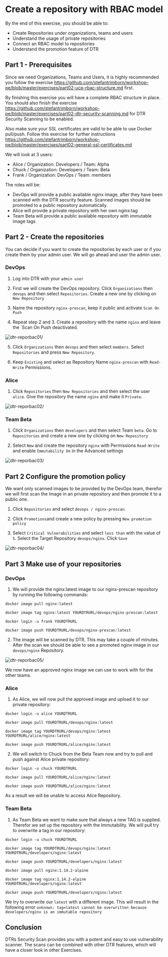 # Create a repository with RBAC model

By the end of this exercise, you should be able to:

 - Create Repositories under organizations, teams and users
 - Understand the usage of private repositories
 - Connect an RBAC model to repositories
 - Understand the promotion feature of DTR
 

## Part 1 - Prerequisites

Since we need Organizations, Teams and Users, it is highly recommended you follow the exercise https://github.com/stefantrimborn/workshop-pe/blob/master/exercises/part02-ucp-rbac-structure.md first. 

By finishing this exercise you will have a complete RBAC structure in place. You should also finish the exercise https://github.com/stefantrimborn/workshop-pe/blob/master/exercises/part02-dtr-security-scanning.md for DTR Security Scanning to be enabled. 

Also make sure your SSL certificates are valid to be able to use Docker pull/push. Follow this exercise for further instructions https://github.com/stefantrimborn/workshop-pe/blob/master/exercises/part02-general-ssl-certificates.md

We will look at 3 users:
- Alice / Organization: Developers / Team: Alpha
- Chuck / Organization: Developers / Team: Beta
- Frank / Organization: DevOps / Team: members

The roles will be:
- DevOps will provide a public available nginx image, after they have been scanned with the DTR security feature. Scanned images should be promoted to a public repository automatically.
- Alice will provide a private repository with her own nginx:tag
- Team Beta will provide a public available repository with immutable image tags

## Part 2 - Create the repositories

You can decide if you want to create the repositories by each user or if you create them by your admin user. We will go ahead and user the admin user.

### DevOps

1. Log into DTR with your `admin user`

2. First we will create the DevOps repository. Click `Organizations` then `devops` and then select `Repositories`. Create a new one by clicking on `New Repository`

3. Name the repository `nginx-prescan`, keep it public and activate `Scan On Push`

4. Repeat step 2 and 3. Create a repository with the name `nginx` and leave the `Scan On Push deactivated.

![dtr-reporbac01](../images/dtr-reporbac01.png)/

5. Click `Organizations` then `devops` and then select `members`. Select `Repositories` and press `New Repository`.

6. Keep `Existing` and select as Repository Name `nginx-prescan` with `Read-Write` Permissions.

### Alice

1. Click `Repositories` then `New Repositories` and then select the user `alice`. Give the repository the name `nginx` and make it `Private`.

![dtr-reporbac02](../images/dtr-reporbac02.png)/
### Team Beta

1. Click `Organizations` then `developers` and then select Team `beta`. Go to `Repositories` and create a new one by clicking on `New Repository`

2. Select `New` and create the repository `nginx` with Permissions `Read-Write` and enable `Immutability On` in the Advanced settings

![dtr-reporbac03](../images/dtr-reporbac03.png)/


## Part 2 Configure the promotion policy

We want only scanned images to be provided by the DevOps team, therefor we will first scan the Image in an private repository and then promote it to a public one.

1. Click `Repositories` and select `devops / nginx-prescan`.

2. Click `Promotions`and create a new policy by pressing `New promotion policy`

3. Select `Critical Vulnerabilities` and select `less than` with the value of `5`. Select the Target Repository `devops/nginx`. Click `Save`

![dtr-reporbac04](../images/dtr-reporbac04.png)/


## Part 3 Make use of your repositories

### DevOps
1. We will provide the nginx:latest image to our nginx-prescan repository by running the following commands:

```
docker image pull nginx:latest

docker image tag nginx:latest YOURDTRURL/devops/nginx-prescan:latest

docker login -u frank YOURDTRURL 

docker image push YOURDTRURL/devops/nginx-prescan:latest
```

2. The image will be scanned by DTR. This may take a couple of minutes. After the scan we should be able to see a promoted nginx image in our `devops/nginx` Repository.

![dtr-reporbac05](../images/dtr-reporbac05.png)/

We now have an approved nginx image we can use to work with for the other teams.

### Alice

1. As Alice, we will now pull the approved image and upload it to our private repository:

```
docker login -u alice YOURDTRURL

docker image pull YOURDTRURL/devops/nginx:latest

docker image tag YOURDTRURL/devops/nginx:latest YOURDTRURL/alice/nginx:latest

docker image push YOURDTRURL/alice/nginx:latest
```

2. We will switch to Chuck from the Beta Team now and try to pull and push against Alice private repository:
```
docker login -u chuck YOURDTRURL

docker image pull YOURDTRURL/alice/nginx:latest

docker image push YOURDTRURL/alice/nginx:latest
```

As a result we will be unable to access Alice Repository.

### Team Beta

1. As Team Beta we want to make sure that always a new TAG is supplied. Therefor we set up the repository with the Immutability. We will pull try to overwrite a tag in our repository:
```
docker login -u chuck YOURDTRURL

docker image tag YOURDTRURL/devops/nginx:latest YOURDTRURL/developers/nginx:latest

docker image push YOURDTRURL/developers/nginx:latest

docker image pull nginx:1.14.2-alpine

docker image tag nginx:1.14.2-alpine YOURDTRURL/developers/nginx:latest

docker image push YOURDTRURL/developers/nginx:latest
```

We try to overwrite our `latest` with a different image. This will result in the following error `unknown: tag=latest cannot be overwritten because developers/nginx is an immutable repository`

## Conclusion

DTRs Security Scan provides you with a potent and easy to use vulnerability scanner. The scans can be combined with other DTR features, which will have a closer look in other Exercises.


